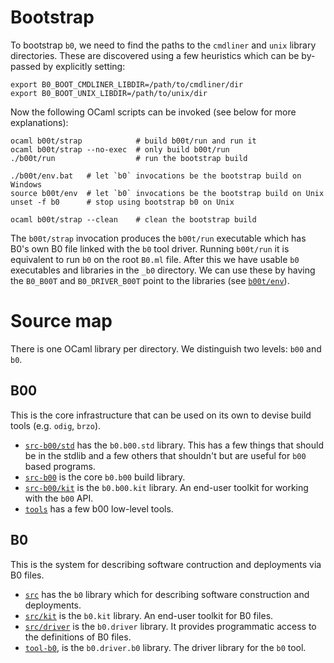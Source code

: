 # Bootstrap

To bootstrap `b0`, we need to find the paths to the `cmdliner` and
`unix` library directories. These are discovered using a few heuristics 
which can be by-passed by explicitly setting:

    export B0_BOOT_CMDLINER_LIBDIR=/path/to/cmdliner/dir
    export B0_BOOT_UNIX_LIBDIR=/path/to/unix/dir

Now the following OCaml scripts can be invoked (see below for
more explanations):

    ocaml b00t/strap            # build b00t/run and run it
    ocaml b00t/strap --no-exec  # only build b00t/run
    ./b00t/run                  # run the bootstrap build

    ./b00t/env.bat   # let `b0` invocations be the bootstrap build on Windows
    source b00t/env  # let `b0` invocations be the bootstrap build on Unix
    unset -f b0      # stop using bootstrap b0 on Unix

    ocaml b00t/strap --clean    # clean the bootstrap build

The `b00t/strap` invocation produces the `b00t/run` executable which
has B0's own B0 file linked with the `b0` tool driver. Running
`b00t/run` it is equivalent to run `b0` on the root `B0.ml`
file. After this we have usable `b0` executables and libraries in the
`_b0` directory. We can use these by having the `B0_B00T` and 
`B0_DRIVER_B00T` point to the libraries (see [`b00t/env`](b00t/env)).

# Source map

There is one OCaml library per directory. We distinguish two levels:
`b00` and `b0`.

## B00

This is the core infrastructure that can be used on its own to devise
build tools (e.g. `odig`, `brzo`).

* [`src-b00/std`](src-b00/std) has the `b0.b00.std` library. This has
  a few things that should be in the stdlib and a few others that shouldn't 
  but are useful for `b00` based programs.
* [`src-b00`](src-b00) is the core `b0.b00` build library.
* [`src-b00/kit`](src-b00/kit) is the `b0.b00.kit` library. An
   end-user toolkit for working with the `b00` API.
* [`tools`](tools) has a few b00 low-level tools. 

## B0 

This is the system for describing software contruction and deployments
via B0 files.

* [`src`](src) has the `b0` library which for describing software construction 
  and deployments.
* [`src/kit`](src/kit) is the `b0.kit` library. An end-user toolkit
  for B0 files.
* [`src/driver`](src/driver) is the `b0.driver` library. It provides
  programmatic access to the definitions of B0 files.
* [`tool-b0`](tool-b0), is the `b0.driver.b0` library. The driver
  library for the `b0` tool.

